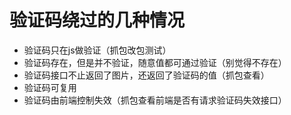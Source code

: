 # 验证码绕过的几种情况

- 验证码只在js做验证（抓包改包测试）
- 验证码存在，但是并不验证，随意值都可通过验证（别觉得不存在）
- 验证码接口不止返回了图片，还返回了验证码的值（抓包查看）
- 验证码可复用
- 验证码由前端控制失效（抓包查看前端是否有请求验证码失效接口）

